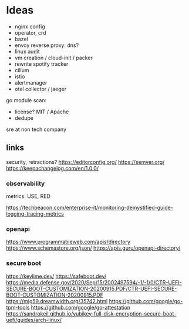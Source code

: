 # Ideas

- nginx config
- operator, crd
- bazel
- envoy reverse proxy: dns?
- linux audit
- vm creation / cloud-init / packer
- rewrite spotify tracker
- cilium
- istio
- alertmanager
- otel collector / jaeger

go module scan:

- license? MIT / Apache
- dedupe

sre at non tech company

## links

security, retractions?
https://editorconfig.org/
https://semver.org/
https://keepachangelog.com/en/1.0.0/

### observability

metrics: USE, RED

https://techbeacon.com/enterprise-it/monitoring-demystified-guide-logging-tracing-metrics

### openapi

https://www.programmableweb.com/apis/directory
https://www.schemastore.org/json/
https://apis.guru/openapi-directory/

### secure boot

https://keylime.dev/
https://safeboot.dev/
https://media.defense.gov/2020/Sep/15/2002497594/-1/-1/0/CTR-UEFI-SECURE-BOOT-CUSTOMIZATION-20200915.PDF/CTR-UEFI-SECURE-BOOT-CUSTOMIZATION-20200915.PDF
https://mjg59.dreamwidth.org/35742.html
https://github.com/google/go-tpm-tools
https://github.com/google/go-attestation
https://sandrokeil.github.io/yubikey-full-disk-encryption-secure-boot-uefi/guides/arch-linux/
